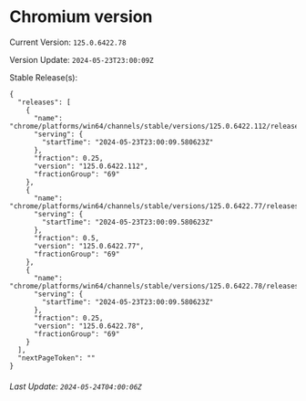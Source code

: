 # Chromium version

Current Version: `125.0.6422.78`

Version Update: `2024-05-23T23:00:09Z`

Stable Release(s):
```
{
  "releases": [
    {
      "name": "chrome/platforms/win64/channels/stable/versions/125.0.6422.112/releases/1716505209",
      "serving": {
        "startTime": "2024-05-23T23:00:09.580623Z"
      },
      "fraction": 0.25,
      "version": "125.0.6422.112",
      "fractionGroup": "69"
    },
    {
      "name": "chrome/platforms/win64/channels/stable/versions/125.0.6422.77/releases/1716505209",
      "serving": {
        "startTime": "2024-05-23T23:00:09.580623Z"
      },
      "fraction": 0.5,
      "version": "125.0.6422.77",
      "fractionGroup": "69"
    },
    {
      "name": "chrome/platforms/win64/channels/stable/versions/125.0.6422.78/releases/1716505209",
      "serving": {
        "startTime": "2024-05-23T23:00:09.580623Z"
      },
      "fraction": 0.25,
      "version": "125.0.6422.78",
      "fractionGroup": "69"
    }
  ],
  "nextPageToken": ""
}
```

###### Last Update: `2024-05-24T04:00:06Z`
        